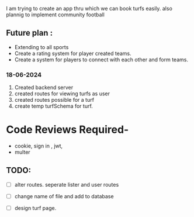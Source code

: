 I am trying to create an app thru which we can book turfs easily. also plannig to implement community football

## Future plan :
- Extending to all sports
- Create a rating system for player created teams.
- Create a system for players to connect with each other and form teams.



### 18-06-2024
1. Created backend server
2. created routes for viewing turfs as user
3. created routes possible for a turf
4. create temp turfSchema for turf.


# Code Reviews Required-
- cookie, sign in , jwt, 
- multer


## TODO:
- [ ] alter routes. seperate lister and user routes
- [ ] change name of file and add to database
- [ ] design turf page.


